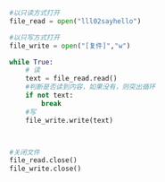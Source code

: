 
<BlogInfo title="6.复制大文件" author="白日梦想猿" pv=0 read_times=0 pre_cost_time=0分13秒 category="文件" tag_list="['文件']" create_time="2020.03.19 08:54:14" update_time="2020.03.19 10:01:22" />

```python
#以只读方式打开
file_read = open("lll02sayhello")

#以只写方式打开
file_write = open("[复件]","w")

while True:
    # 读
    text = file_read.read()
    #判断是否读到内容，如果没有，则突出循环
    if not text:
        break
    #写
    file_write.write(text)



#关闭文件
file_read.close()
file_write.close()
```

